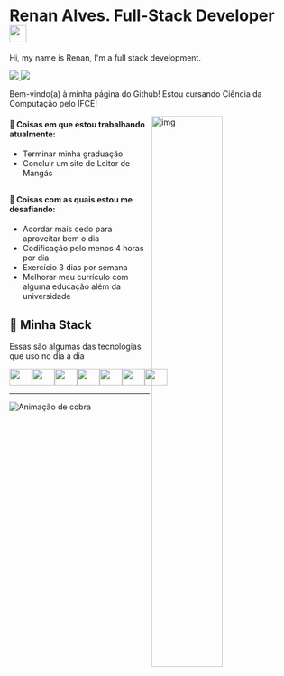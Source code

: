<h1>Renan Alves. Full-Stack Developer <img src="https://media.giphy.com/media/hvRJCLFzcasrR4ia7z/giphy.gif" width="30px"></h1>
<p>Hi, my name is Renan, I'm a full stack development.</p>

<a href="https://www.linkedin.com/in/renan5g/" target="_blank">
  <img src="https://img.shields.io/badge/Renan%20Alves-blue?logo=linkedin&style=flat">
</a>
<a href="mailto:renansilva.dev5g@gmail.com" target="_blank">
  <img src="https://img.shields.io/badge/Renan%20Alves-blue?color=E02E23&logo=gmail&logoColor=fff&style=flat">
</a>

Bem-vindo(a) à minha página do Github! Estou cursando Ciência da Computação pelo IFCE! 

<img align="right" alt="img" src="https://github.com/renan5g.png" width="50%" height="auto" />

#### 🧠 Coisas em que estou trabalhando atualmente:
- Terminar minha graduação
- Concluir um site de Leitor de Mangás
##

#### 🌱 Coisas com as quais estou me desafiando:
- Acordar mais cedo para aproveitar bem o dia
- Codificação pelo menos 4 horas por dia
- Exercício 3 dias por semana
- Melhorar meu currículo com alguma educação além da universidade
##

## 🧠 Minha Stack
 Essas são algumas das tecnologias que uso no dia a dia
 <div style="display: flex"><br>
  <img height="30" width="40" src="https://cdn.jsdelivr.net/gh/devicons/devicon/icons/nextjs/nextjs-original.svg" />
  <img height="30" width="40" src="https://cdn.jsdelivr.net/gh/devicons/devicon/icons/laravel/laravel-plain-wordmark.svg" />
  <img height="30" width="40" src="https://cdn.jsdelivr.net/gh/devicons/devicon/icons/react/react-original.svg">
  <img height="30" width="40" src="https://cdn.jsdelivr.net/gh/devicons/devicon/icons/nodejs/nodejs-original.svg">
  <img height="30" width="40" src="https://cdn.jsdelivr.net/gh/devicons/devicon/icons/typescript/typescript-original.svg">
  <img height="30" width="40" src="https://cdn.jsdelivr.net/gh/devicons/devicon/icons/javascript/javascript-original.svg">
  <img height="30" width="40" src="https://cdn.jsdelivr.net/gh/devicons/devicon/icons/go/go-original.svg" />
</div>

---
  
![ Animação de cobra ](https://user-images.githubusercontent.com/112713600/210834429-99258731-0f98-46ea-b0cc-ccf38a664124.svg)
